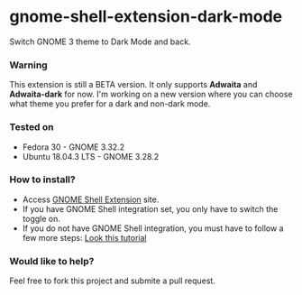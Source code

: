 # gnome-shell-extension-dark-mode
Switch GNOME 3 theme to Dark Mode and back.

### Warning
This extension is still a BETA version. It only supports **Adwaita** and **Adwaita-dark** for now. I'm working on a new version where you can choose what theme you prefer for a dark and non-dark mode.

### Tested on

* Fedora 30 - GNOME 3.32.2
* Ubuntu 18.04.3 LTS - GNOME 3.28.2

### How to install?

* Access [GNOME Shell Extension](https://extensions.gnome.org/extension/2314/dark-mode-switcher/) site.
* If you have GNOME Shell integration set, you only have to switch the toggle on.
* If you do not have GNOME Shell integration, you must have to follow a few more steps: [Look this tutorial](https://itsfoss.com/gnome-shell-extensions/)

### Would like to help?

Feel free to fork this project and submite a pull request.

